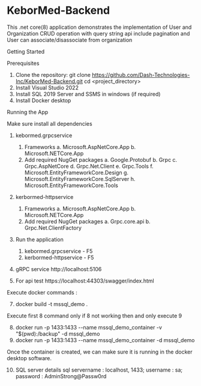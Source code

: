 # KeborMed-Backend

This .net core(8) application demonstrates the implementation of User and Organization CRUD operation with query string api include pagination and User can associate/disassociate from organization 

Getting Started

Prerequisites
1. Clone the repository: git clone https://github.com/Dash-Technologies-Inc/KeborMed-Backend.git cd <project_directory>
2. Install Visual Studio 2022
3. Install SQL 2019 Server and SSMS in windows (if required)
4. Install Docker desktop


Running the App

Make sure install all dependencies
1. kebormed.grpcservice 
	1. Frameworks
		a. Microsoft.AspNetCore.App
		b. Microsoft.NETCore.App
	2. Add required NugGet packages
		a. Google.Protobuf
		b. Grpc
		c. Grpc.AspNetCore
		d. Grpc.Net.Client
		e. Grpc.Tools
		f. Microsoft.EntityFrameworkCore.Design
		g. Microsoft.EntityFrameworkCore.SqlServer
		h. Microsoft.EntityFrameworkCore.Tools

2. kerbormed-httpservice
	1. Frameworks
		a. Microsoft.AspNetCore.App
		b. Microsoft.NETCore.App
	2. Add required NugGet packages
		a. Grpc.core.api
		b. Grpc.Net.ClientFactory

3. Run the application
	1. kebormed.grpcservice  - F5
	2. kerbormed-httpservice - F5

4. gRPC service
http://localhost:5106

5. For api test
https://localhost:44303/swagger/index.html


Execute docker commands :

7. docker build -t mssql_demo .

Execute first 8 command only if 8 not working then and only execute 9

8. docker run -p 1433:1433 --name mssql_demo_container -v "$(pwd):/backup" -d mssql_demo
9. docker run -p 1433:1433 --name mssql_demo_container -d mssql_demo

Once the container is created, we can make sure it is running in the docker desktop software. 

10. SQL server details
sql servername : localhost, 1433;
username : sa;
password : AdminStrong@Passw0rd


